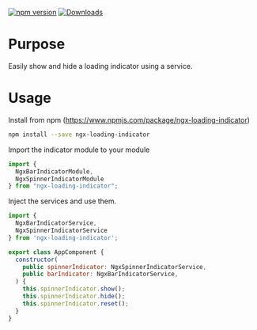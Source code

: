 [![npm version](http://img.shields.io/npm/v/ngx-loading-indicator.svg)](https://npmjs.org/package/ngx-loading-indicator)
[![Downloads](http://img.shields.io/npm/dm/ngx-loading-indicator.svg)](https://npmjs.org/package/ngx-loading-indicator)

# Purpose

Easily show and hide a loading indicator using a service.

# Usage

Install from npm (https://www.npmjs.com/package/ngx-loading-indicator)

```sh
npm install --save ngx-loading-indicator
```

Import the indicator module to your module

```javascript
import {
  NgxBarIndicatorModule,
  NgxSpinnerIndicatorModule
} from "ngx-loading-indicator";
```

Inject the services and use them.

```javascript
import {
  NgxBarIndicatorService,
  NgxSpinnerIndicatorService
} from 'ngx-loading-indicator';

export class AppComponent {
  constructor(
    public spinnerIndicator: NgxSpinnerIndicatorService,
    public barIndicator: NgxBarIndicatorService,
  ) {
    this.spinnerIndicator.show();
    this.spinnerIndicator.hide();
    this.spinnerIndicator.reset();
  }
}
```
